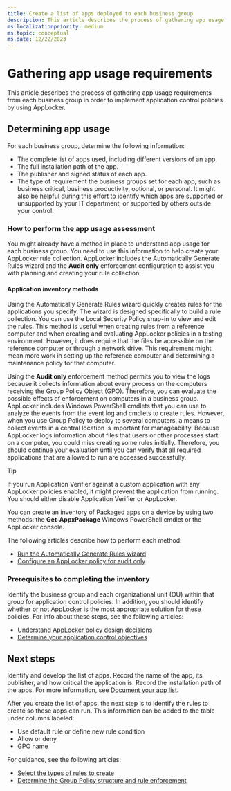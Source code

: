 ```yaml
---
title: Create a list of apps deployed to each business group
description: This article describes the process of gathering app usage requirements from each business group to implement application control policies by using AppLocker.
ms.localizationpriority: medium
ms.topic: conceptual
ms.date: 12/22/2023
---
```


# Gathering app usage requirements

This article describes the process of gathering app usage requirements from each business group in order to implement application control policies by using AppLocker.

## Determining app usage

For each business group, determine the following information:

- The complete list of apps used, including different versions of an app.
- The full installation path of the app.
- The publisher and signed status of each app.
- The type of requirement the business groups set for each app, such as business critical, business productivity, optional, or personal. It might also be helpful during this effort to identify which apps are supported or unsupported by your IT department, or supported by others outside your control.

### How to perform the app usage assessment

You might already have a method in place to understand app usage for each business group. You need to use this information to help create your AppLocker rule collection. AppLocker includes the Automatically Generate Rules wizard and the **Audit only** enforcement configuration to assist you with planning and creating your rule collection.

#### Application inventory methods

Using the Automatically Generate Rules wizard quickly creates rules for the applications you specify. The wizard is designed specifically to build a rule collection. You can use the Local Security Policy snap-in to view and edit the rules. This method is useful when creating rules from a reference computer and when creating and evaluating AppLocker policies in a testing environment. However, it does require that the files be accessible on the reference computer or through a network drive. This requirement might mean more work in setting up the reference computer and determining a maintenance policy for that computer.

Using the **Audit only** enforcement method permits you to view the logs because it collects information about every process on the computers receiving the Group Policy Object (GPO). Therefore, you can evaluate the possible effects of enforcement on computers in a business group. AppLocker includes Windows PowerShell cmdlets that you can use to analyze the events from the event log and cmdlets to create rules. However, when you use Group Policy to deploy to several computers, a means to collect events in a central location is important for manageability. Because AppLocker logs information about files that users or other processes start on a computer, you could miss creating some rules initially. Therefore, you should continue your evaluation until you can verify that all required applications that are allowed to run are accessed successfully.

> [!TIP]
> If you run Application Verifier against a custom application with any AppLocker policies enabled, it might prevent the application from running. You should either disable Application Verifier or AppLocker.  

You can create an inventory of Packaged apps on a device by using two methods: the **Get-AppxPackage** Windows PowerShell cmdlet or the AppLocker console.

The following articles describe how to perform each method:

- [Run the Automatically Generate Rules wizard](run-the-automatically-generate-rules-wizard.md)
- [Configure an AppLocker policy for audit only](configure-an-applocker-policy-for-audit-only.md)

### Prerequisites to completing the inventory

Identify the business group and each organizational unit (OU) within that group for application control policies. In addition, you should identify whether or not AppLocker is the most appropriate solution for these policies. For info about these steps, see the following articles:

- [Understand AppLocker policy design decisions](understand-applocker-policy-design-decisions.md)
- [Determine your application control objectives](determine-your-application-control-objectives.md)

## Next steps

Identify and develop the list of apps. Record the name of the app, its publisher, and how critical the application is. Record the installation path of the apps. For more information, see [Document your app list](document-your-application-list.md).

After you create the list of apps, the next step is to identify the rules to create so these apps can run. This information can be added to the table under columns labeled:

- Use default rule or define new rule condition
- Allow or deny
- GPO name

For guidance, see the following articles:

- [Select the types of rules to create](select-types-of-rules-to-create.md)
- [Determine the Group Policy structure and rule enforcement](determine-group-policy-structure-and-rule-enforcement.md)
